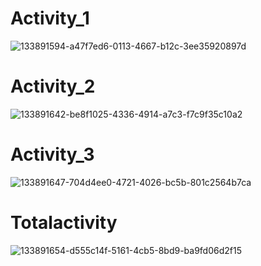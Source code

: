 # Activity_1

![133891594-a47f7ed6-0113-4667-b12c-3ee35920897d](https://user-images.githubusercontent.com/75964648/157164127-9a85e27a-cad1-4b76-b34b-9f0ff13147ac.png)

# Activity_2

![133891642-be8f1025-4336-4914-a7c3-f7c9f35c10a2](https://user-images.githubusercontent.com/75964648/157164270-fe8411f3-2812-49b6-ae39-bdb6ef3a4958.png)

# Activity_3

![133891647-704d4ee0-4721-4026-bc5b-801c2564b7ca](https://user-images.githubusercontent.com/75964648/157164334-93eb2a24-33d0-4a13-af67-e907b23360c9.png)

# Totalactivity

![133891654-d555c14f-5161-4cb5-8bd9-ba9fd06d2f15](https://user-images.githubusercontent.com/75964648/157164423-8b80bc80-cc52-4970-bfe6-179d7655e3c5.png)



